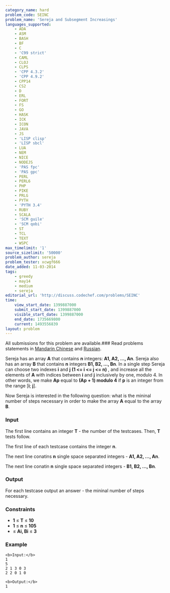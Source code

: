 ```yaml
---
category_name: hard
problem_code: SEINC
problem_name: 'Sereja and Subsegment Increasings'
languages_supported:
    - ADA
    - ASM
    - BASH
    - BF
    - C
    - 'C99 strict'
    - CAML
    - CLOJ
    - CLPS
    - 'CPP 4.3.2'
    - 'CPP 4.9.2'
    - CPP14
    - CS2
    - D
    - ERL
    - FORT
    - FS
    - GO
    - HASK
    - ICK
    - ICON
    - JAVA
    - JS
    - 'LISP clisp'
    - 'LISP sbcl'
    - LUA
    - NEM
    - NICE
    - NODEJS
    - 'PAS fpc'
    - 'PAS gpc'
    - PERL
    - PERL6
    - PHP
    - PIKE
    - PRLG
    - PYTH
    - 'PYTH 3.4'
    - RUBY
    - SCALA
    - 'SCM guile'
    - 'SCM qobi'
    - ST
    - TCL
    - TEXT
    - WSPC
max_timelimit: '1'
source_sizelimit: '50000'
problem_author: sereja
problem_tester: xcwgf666
date_added: 11-03-2014
tags:
    - greedy
    - may14
    - medium
    - sereja
editorial_url: 'http://discuss.codechef.com/problems/SEINC'
time:
    view_start_date: 1399887000
    submit_start_date: 1399887000
    visible_start_date: 1399887000
    end_date: 1735669800
    current: 1493556839
layout: problem
---
```

All submissions for this problem are available.###  Read problems statements in [Mandarin Chinese](http://www.codechef.com/download/translated/MAY14/mandarin/SEINC.pdf) and [Russian](http://www.codechef.com/download/translated/MAY14/russian/SEINC.pdf).

Sereja has an array **A** that contains **n** integers: **A1, A2, ..., An**.
Sereja also has an array **B** that contains **n** integers **B1, B2, ..., Bn**.
In a single step Sereja can choose two indexes **i** and **j** **(1 <= i <= j <= n)** , and increase all the elements of **A** with indices between **i** and **j** inclusively by one, modulo 4.
In other words, we make **Ap** equal to **(Ap + 1) modulo 4** if **p** is an integer from the range \[**i**; **j**\].

Now Sereja is interested in the following question: what is the mininal number of steps necessary in order to make the array **A** equal to the array **B**.

### Input

The first line contains an integer **T** - the number of the testcases. Then, **T** tests follow. 

The first line of each testcase contains the integer **n**. 

The next line conatins **n** single space separated integers - **A1, A2, ..., An**. 

The next line conatin **n** single space separated integers - **B1, B2, ..., Bn**.

### Output

For each testcase output an answer - the mininal number of steps necessary.

### Constraints

- **1** ≤ **T** ≤ **10**
- **1** ≤ **n** ≤ **105**
- ≤ **Ai, Bi** ≤ **3**

### Example

```
<b>Input:</b>
1
5
2 1 3 0 3
2 2 0 1 0

<b>Output:</b>
1


```